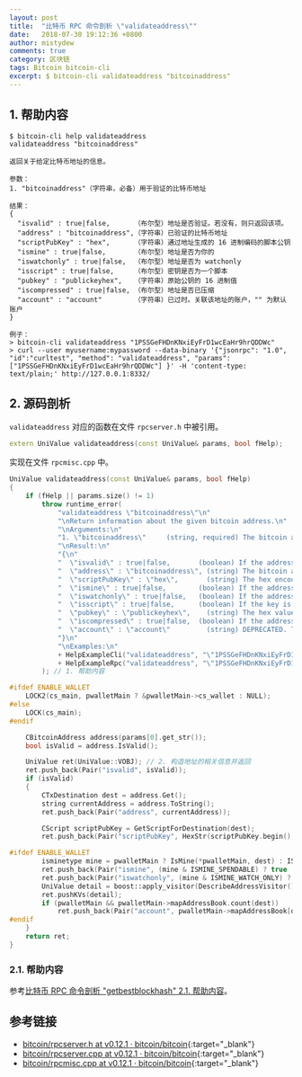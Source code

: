 ```yaml
---
layout: post
title:  "比特币 RPC 命令剖析 \"validateaddress\""
date:   2018-07-30 19:12:36 +0800
author: mistydew
comments: true
category: 区块链
tags: Bitcoin bitcoin-cli
excerpt: $ bitcoin-cli validateaddress "bitcoinaddress"
---
```

## 1. 帮助内容

```shell
$ bitcoin-cli help validateaddress
validateaddress "bitcoinaddress"

返回关于给定比特币地址的信息。

参数：
1. "bitcoinaddress"（字符串，必备）用于验证的比特币地址

结果：
{
  "isvalid" : true|false,      （布尔型）地址是否验证。若没有，则只返回该项。
  "address" : "bitcoinaddress",（字符串）已验证的比特币地址
  "scriptPubKey" : "hex",      （字符串）通过地址生成的 16 进制编码的脚本公钥
  "ismine" : true|false,       （布尔型）地址是否为你的
  "iswatchonly" : true|false,  （布尔型）地址是否为 watchonly
  "isscript" : true|false,     （布尔型）密钥是否为一个脚本
  "pubkey" : "publickeyhex",   （字符串）原始公钥的 16 进制值
  "iscompressed" : true|false, （布尔型）地址是否已压缩
  "account" : "account"        （字符串）已过时。关联该地址的账户，"" 为默认账户
}

例子：
> bitcoin-cli validateaddress "1PSSGeFHDnKNxiEyFrD1wcEaHr9hrQDDWc"
> curl --user myusername:mypassword --data-binary '{"jsonrpc": "1.0", "id":"curltest", "method": "validateaddress", "params": ["1PSSGeFHDnKNxiEyFrD1wcEaHr9hrQDDWc"] }' -H 'content-type: text/plain;' http://127.0.0.1:8332/
```

## 2. 源码剖析

`validateaddress` 对应的函数在文件 `rpcserver.h` 中被引用。

```cpp
extern UniValue validateaddress(const UniValue& params, bool fHelp);
```

实现在文件 `rpcmisc.cpp` 中。

```cpp
UniValue validateaddress(const UniValue& params, bool fHelp)
{
    if (fHelp || params.size() != 1)
        throw runtime_error(
            "validateaddress \"bitcoinaddress\"\n"
            "\nReturn information about the given bitcoin address.\n"
            "\nArguments:\n"
            "1. \"bitcoinaddress\"     (string, required) The bitcoin address to validate\n"
            "\nResult:\n"
            "{\n"
            "  \"isvalid\" : true|false,       (boolean) If the address is valid or not. If not, this is the only property returned.\n"
            "  \"address\" : \"bitcoinaddress\", (string) The bitcoin address validated\n"
            "  \"scriptPubKey\" : \"hex\",       (string) The hex encoded scriptPubKey generated by the address\n"
            "  \"ismine\" : true|false,        (boolean) If the address is yours or not\n"
            "  \"iswatchonly\" : true|false,   (boolean) If the address is watchonly\n"
            "  \"isscript\" : true|false,      (boolean) If the key is a script\n"
            "  \"pubkey\" : \"publickeyhex\",    (string) The hex value of the raw public key\n"
            "  \"iscompressed\" : true|false,  (boolean) If the address is compressed\n"
            "  \"account\" : \"account\"         (string) DEPRECATED. The account associated with the address, \"\" is the default account\n"
            "}\n"
            "\nExamples:\n"
            + HelpExampleCli("validateaddress", "\"1PSSGeFHDnKNxiEyFrD1wcEaHr9hrQDDWc\"")
            + HelpExampleRpc("validateaddress", "\"1PSSGeFHDnKNxiEyFrD1wcEaHr9hrQDDWc\"")
        ); // 1. 帮助内容

#ifdef ENABLE_WALLET
    LOCK2(cs_main, pwalletMain ? &pwalletMain->cs_wallet : NULL);
#else
    LOCK(cs_main);
#endif

    CBitcoinAddress address(params[0].get_str());
    bool isValid = address.IsValid();

    UniValue ret(UniValue::VOBJ); // 2. 构造地址的相关信息并返回
    ret.push_back(Pair("isvalid", isValid));
    if (isValid)
    {
        CTxDestination dest = address.Get();
        string currentAddress = address.ToString();
        ret.push_back(Pair("address", currentAddress));

        CScript scriptPubKey = GetScriptForDestination(dest);
        ret.push_back(Pair("scriptPubKey", HexStr(scriptPubKey.begin(), scriptPubKey.end())));

#ifdef ENABLE_WALLET
        isminetype mine = pwalletMain ? IsMine(*pwalletMain, dest) : ISMINE_NO;
        ret.push_back(Pair("ismine", (mine & ISMINE_SPENDABLE) ? true : false));
        ret.push_back(Pair("iswatchonly", (mine & ISMINE_WATCH_ONLY) ? true: false));
        UniValue detail = boost::apply_visitor(DescribeAddressVisitor(), dest);
        ret.pushKVs(detail);
        if (pwalletMain && pwalletMain->mapAddressBook.count(dest))
            ret.push_back(Pair("account", pwalletMain->mapAddressBook[dest].name));
#endif
    }
    return ret;
}
```

### 2.1. 帮助内容

参考[比特币 RPC 命令剖析 "getbestblockhash" 2.1. 帮助内容](/blog/2018/05/bitcoin-rpc-command-getbestblockhash.html#21-帮助内容)。

## 参考链接

* [bitcoin/rpcserver.h at v0.12.1 · bitcoin/bitcoin](https://github.com/bitcoin/bitcoin/blob/v0.12.1/src/rpcserver.h){:target="_blank"}
* [bitcoin/rpcserver.cpp at v0.12.1 · bitcoin/bitcoin](https://github.com/bitcoin/bitcoin/blob/v0.12.1/src/rpcserver.cpp){:target="_blank"}
* [bitcoin/rpcmisc.cpp at v0.12.1 · bitcoin/bitcoin](https://github.com/bitcoin/bitcoin/blob/v0.12.1/src/rpcmisc.cpp){:target="_blank"}
